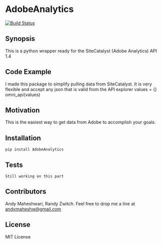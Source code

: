 AdobeAnalytics
=========================
[![Build Status](https://travis-ci.org/andymaheshw/AdobeAnalytics.svg?branch=master)](https://travis-ci.org/andymaheshw/AdobeAnalytics)

## Synopsis

This is a python wrapper ready for the SiteCatalyst (Adobe Analytics) API 1.4

## Code Example

I made this package to simplify pulling data from SiteCatalyst. It is very flexible and accept any json that is valid from the API explorer
    values = {}
    omni_api(values)

## Motivation

This is the easiest way to get data from Adobe to accomplish your goals.

## Installation

    pip install AdobeAnalytics

## Tests

    Still working on this part

## Contributors

Andy Maheshwari, Randy Zwitch. Feel free to drop me a line at andymaheshw@gmail.com

## License

MIT License
